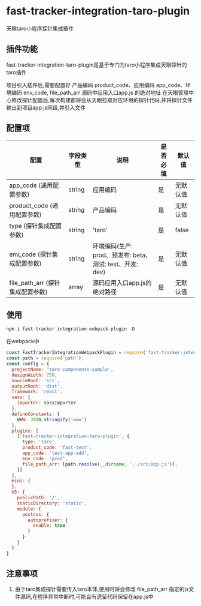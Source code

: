 # fast-tracker-integration-taro-plugin

天眼taro小程序探针集成插件

## 插件功能
fast-tracker-integration-taro-plugin是基于专门为taro小程序集成天眼探针的taro插件

项目引入插件后,需要配置好 产品编码 product_code、应用编码 app_code、环境编码 env_code, file_path_arr 源码中应用入口app.js 的绝对地址 在天眼管理中心修改探针配置后,每次构建都将会从天眼拉取对应环境的探针代码,并将探针文件输出到项目app.js同级,并引入文件

## 配置项

配置 | 字段类型 | 说明 | 是否必填 | 默认值
---|---|---|---|---
app_code (通用配置参数) | string | 应用编码 | 是 | 无默认值
product_code (通用配置参数) | string | 产品编码 | 是 | 无默认值
type (探针集成配置参数) | string  | 'taro' | 是 | false
env_code (探针集成配置参数) | string | 环境编码(生产: prod、预发布: beta、测试: test、开发: dev) | 是 | 无默认值
file_path_arr (探针集成配置参数) | array | 源码应用入口app.js的绝对路径 | 是 | 无默认值
## 使用

```js
npm i fast-tracker-integration-webpack-plugin -D
```
在webpack中
```js
coost FastTrackerIntegrationWebpackPlugin = require('fast-tracker-integration-taro-plugin');
const path = require('path');
const config = {
  projectName: 'taro-components-sample',
  designWidth: 750,
  sourceRoot: 'src',
  outputRoot: 'dist',
  framework: 'react',
  sass: {
    importer: sassImporter
  },
  defineConstants: {
    WWW: JSON.stringify('www')
  },
  plugins: [
    ['fast-tracker-integration-taro-plugin', {
      type: 'taro',
      product_code: 'fast-test',
      app_code: 'test-app-add',
      env_code: 'prod',
      file_path_arr: [path.resolve(__dirname, '../src/app.js')],
    }]
  ],
  mini: {
  },
  h5: {
    publicPath: '/',
    staticDirectory: 'static',
    module: {
      postcss: {
        autoprefixer: {
          enable: true
        }
      }
    }
  }
}
```
## 注意事项
1. 由于taro集成探针需要传入taro本体,使用时将会修改 file_path_arr 指定的js文件源码,在程序异常中断时,可能会有遗留代码保留在app.js中

